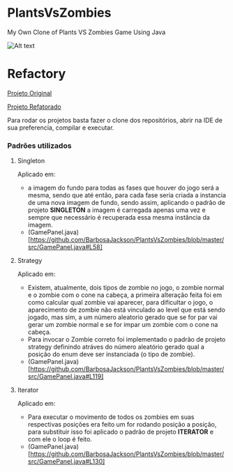 # PlantsVsZombies
My Own Clone of Plants VS Zombies Game Using Java

![Alt text](/../master/pvz.png?raw=true "Screenshot")


# Refactory

[Projeto Original](https://github.com/arminkz/PlantsVsZombies)

[Projeto Refatorado](https://github.com/barbosajackson/PlantsVsZombies)

Para rodar os projetos basta fazer o clone dos repositórios, abrir na IDE  de sua preferencia, compilar e executar.

### Padrões utilizados

  1. Singleton
  
     Aplicado em:
        - a imagem do fundo para todas as fases que houver do jogo será a mesma, sendo que até então, para cada fase seria criada a instancia de uma nova imagem de fundo, sendo assim, aplicando o padrão de projeto **SINGLETON** a imagem é carregada apenas uma vez e sempre que necessário é recuperada essa mesma instância da imagem.
        - (GamePanel.java)[https://github.com/BarbosaJackson/PlantsVsZombies/blob/master/src/GamePanel.java#L58]    
  1. Strategy
  
     Aplicado em:
     - Existem, atualmente, dois tipos de zombie no jogo, o zombie normal e o zombie com o cone na cabeça, a primeira alteração feita foi em como calcular qual zombie vai aparecer, para dificultar o jogo, o aparecimento de zombie não está vinculado ao level que está sendo jogado, mas sim, a um número aleatorio gerado que se for par vai gerar um zombie normal e se for impar um zombie com o cone na cabeça.
     - Para invocar o Zombie correto foi implementado o padrão de projeto strategy definindo atráves do número aleatório gerado qual a posição do enum deve ser  instanciada (o tipo de zombie).
     - (GamePanel.java)[https://github.com/BarbosaJackson/PlantsVsZombies/blob/master/src/GamePanel.java#L119]

  1. Iterator
  
     Aplicado em:
        - Para executar o movimento de todos os zombies em suas respectivas posições era feito um for rodando posição a posição, para substituir isso foi aplicado o padrão de projeto **ITERATOR** e com ele o loop é feito.
        - (GamePanel.java)[https://github.com/BarbosaJackson/PlantsVsZombies/blob/master/src/GamePanel.java#L130] 